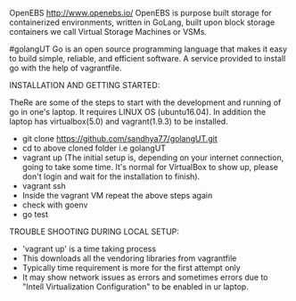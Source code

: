 OpenEBS
http://www.openebs.io/
OpenEBS is purpose built storage for containerized environments, written in GoLang, built upon block storage containers we call Virtual Storage Machines or VSMs.

#golangUT
Go is an open source programming language that makes it easy to build simple, reliable, and efficient software. 
A service provided to install go with the help of vagrantfile.

INSTALLATION AND GETTING STARTED:

TheRe are some of the steps to start with the development and running of go in one's laptop.
It requires LINUX OS (ubuntu16.04).
In addition the laptop has virtualbox(5.0) and vagrant(1.9.3) to be installed.

- git clone https://github.com/sandhya77/golangUT.git 
- cd to above cloned folder i.e golangUT
- vagrant up
  (The initial setup is, depending on your internet connection, going to take some time. It's normal for VirtualBox to show up, please don't login and wait for the installation to finish).
 - vagrant ssh
 - Inside the vagrant VM repeat the above steps again
 - check with goenv
 - go test
 
TROUBLE SHOOTING DURING LOCAL SETUP:
 
 - 'vagrant up' is a time taking process
 - This downloads all the vendoring libraries from vagrantfile
 - Typically time requirement is more for the first attempt only
 - It may show network issues as errors and sometimes errors due to "Intell       Virtualization Configuration" to be enabled in ur laptop.
